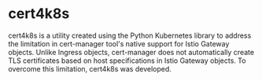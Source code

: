 # cert4k8s
cert4k8s is a utility created using the Python Kubernetes library to address the limitation in cert-manager tool's native support for Istio Gateway objects. Unlike Ingress objects, cert-manager does not automatically create TLS certificates based on host specifications in Istio Gateway objects. To overcome this limitation, cert4k8s was developed.
